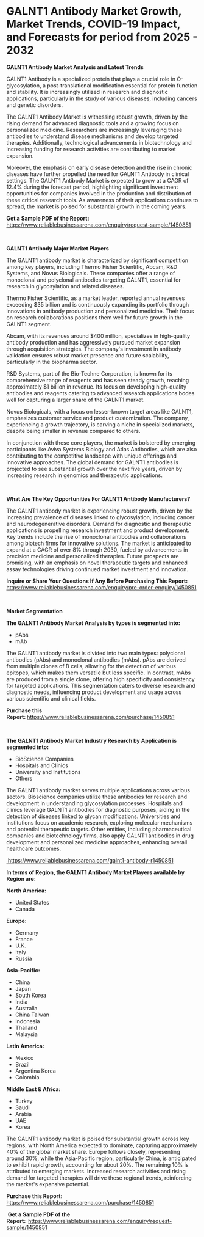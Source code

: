 <p><h1>GALNT1 Antibody Market Growth, Market Trends, COVID-19 Impact, and Forecasts for period from 2025 - 2032</h1></p><p><strong>GALNT1 Antibody Market Analysis and Latest Trends</strong></p>
<p><p>GALNT1 Antibody is a specialized protein that plays a crucial role in O-glycosylation, a post-translational modification essential for protein function and stability. It is increasingly utilized in research and diagnostic applications, particularly in the study of various diseases, including cancers and genetic disorders. </p><p>The GALNT1 Antibody Market is witnessing robust growth, driven by the rising demand for advanced diagnostic tools and a growing focus on personalized medicine. Researchers are increasingly leveraging these antibodies to understand disease mechanisms and develop targeted therapies. Additionally, technological advancements in biotechnology and increasing funding for research activities are contributing to market expansion.</p><p>Moreover, the emphasis on early disease detection and the rise in chronic diseases have further propelled the need for GALNT1 Antibody in clinical settings. The GALNT1 Antibody Market is expected to grow at a CAGR of 12.4% during the forecast period, highlighting significant investment opportunities for companies involved in the production and distribution of these critical research tools. As awareness of their applications continues to spread, the market is poised for substantial growth in the coming years.</p></p>
<p><strong>Get a Sample PDF of the Report:&nbsp;</strong> <a href="https://www.reliablebusinessarena.com/enquiry/request-sample/1450851?utm_campaign=3281&utm_medium=2&utm_source=Github&utm_content=ia&utm_term=19042025&utm_id=galnt1-antibody">https://www.reliablebusinessarena.com/enquiry/request-sample/1450851</a></p>
<p>&nbsp;</p>
<p><strong>GALNT1 Antibody Major Market Players</strong></p>
<p><p>The GALNT1 antibody market is characterized by significant competition among key players, including Thermo Fisher Scientific, Abcam, R&D Systems, and Novus Biologicals. These companies offer a range of monoclonal and polyclonal antibodies targeting GALNT1, essential for research in glycosylation and related diseases.</p><p>Thermo Fisher Scientific, as a market leader, reported annual revenues exceeding $35 billion and is continuously expanding its portfolio through innovations in antibody production and personalized medicine. Their focus on research collaborations positions them well for future growth in the GALNT1 segment.</p><p>Abcam, with its revenues around $400 million, specializes in high-quality antibody production and has aggressively pursued market expansion through acquisition strategies. The company's investment in antibody validation ensures robust market presence and future scalability, particularly in the biopharma sector.</p><p>R&D Systems, part of the Bio-Techne Corporation, is known for its comprehensive range of reagents and has seen steady growth, reaching approximately $1 billion in revenue. Its focus on developing high-quality antibodies and reagents catering to advanced research applications bodes well for capturing a larger share of the GALNT1 market.</p><p>Novus Biologicals, with a focus on lesser-known target areas like GALNT1, emphasizes customer service and product customization. The company, experiencing a growth trajectory, is carving a niche in specialized markets, despite being smaller in revenue compared to others.</p><p>In conjunction with these core players, the market is bolstered by emerging participants like Aviva Systems Biology and Atlas Antibodies, which are also contributing to the competitive landscape with unique offerings and innovative approaches. The global demand for GALNT1 antibodies is projected to see substantial growth over the next five years, driven by increasing research in genomics and therapeutic applications.</p></p>
<p>&nbsp;</p>
<p><strong>What Are The Key Opportunities For GALNT1 Antibody Manufacturers?</strong></p>
<p><p>The GALNT1 antibody market is experiencing robust growth, driven by the increasing prevalence of diseases linked to glycosylation, including cancer and neurodegenerative disorders. Demand for diagnostic and therapeutic applications is propelling research investment and product development. Key trends include the rise of monoclonal antibodies and collaborations among biotech firms for innovative solutions. The market is anticipated to expand at a CAGR of over 8% through 2030, fueled by advancements in precision medicine and personalized therapies. Future prospects are promising, with an emphasis on novel therapeutic targets and enhanced assay technologies driving continued market investment and innovation.</p></p>
<p><strong>Inquire or Share Your Questions If Any Before Purchasing This Report:</strong> <a href="https://www.reliablebusinessarena.com/enquiry/pre-order-enquiry/1450851?utm_campaign=3281&utm_medium=2&utm_source=Github&utm_content=ia&utm_term=19042025&utm_id=galnt1-antibody">https://www.reliablebusinessarena.com/enquiry/pre-order-enquiry/1450851</a></p>
<p>&nbsp;</p>
<p><strong>Market Segmentation</strong></p>
<p><strong>The GALNT1 Antibody Market Analysis by types is segmented into:</strong></p>
<p><ul><li>pAbs</li><li>mAb</li></ul></p>
<p><p>The GALNT1 antibody market is divided into two main types: polyclonal antibodies (pAbs) and monoclonal antibodies (mAbs). pAbs are derived from multiple clones of B cells, allowing for the detection of various epitopes, which makes them versatile but less specific. In contrast, mAbs are produced from a single clone, offering high specificity and consistency for targeted applications. This segmentation caters to diverse research and diagnostic needs, influencing product development and usage across various scientific and clinical fields.</p></p>
<p><strong>Purchase this Report:&nbsp;</strong><a href="https://www.reliablebusinessarena.com/purchase/1450851?utm_campaign=3281&utm_medium=2&utm_source=Github&utm_content=ia&utm_term=19042025&utm_id=galnt1-antibody">https://www.reliablebusinessarena.com/purchase/1450851</a></p>
<p>&nbsp;</p>
<p><strong>The GALNT1 Antibody Market Industry Research by Application is segmented into:</strong></p>
<p><ul><li>BioScience Companies</li><li>Hospitals and Clinics</li><li>University and Institutions</li><li>Others</li></ul></p>
<p><p>The GALNT1 antibody market serves multiple applications across various sectors. Bioscience companies utilize these antibodies for research and development in understanding glycosylation processes. Hospitals and clinics leverage GALNT1 antibodies for diagnostic purposes, aiding in the detection of diseases linked to glycan modifications. Universities and institutions focus on academic research, exploring molecular mechanisms and potential therapeutic targets. Other entities, including pharmaceutical companies and biotechnology firms, also apply GALNT1 antibodies in drug development and personalized medicine approaches, enhancing overall healthcare outcomes.</p></p>
<p><a href="https://www.reliablebusinessarena.com/galnt1-antibody-r1450851?utm_campaign=3281&utm_medium=2&utm_source=Github&utm_content=ia&utm_term=19042025&utm_id=galnt1-antibody">&nbsp;https://www.reliablebusinessarena.com/galnt1-antibody-r1450851</a></p>
<p><strong>In terms of Region, the GALNT1 Antibody Market Players available by Region are:</strong></p>
<p>
    <p> <strong> North America: </strong>
        <ul>
            <li>United States</li>
            <li>Canada</li>
        </ul>
        </p> 
    <p> <strong> Europe: </strong>
        <ul>
            <li>Germany</li>
            <li>France</li>
            <li>U.K.</li>
            <li>Italy</li>
            <li>Russia</li>
        </ul>
        </p> 
    <p> <strong> Asia-Pacific: </strong>
        <ul>
            <li>China</li>
            <li>Japan</li>
            <li>South Korea</li>
            <li>India</li>
            <li>Australia</li>
            <li>China Taiwan</li>
            <li>Indonesia</li>
            <li>Thailand</li>
            <li>Malaysia</li>
        </ul>
        </p> 
    <p> <strong> Latin America: </strong>
        <ul>
            <li>Mexico</li>
            <li>Brazil</li>
            <li>Argentina Korea</li>
            <li>Colombia</li>
        </ul>
        </p> 
    <p> <strong> Middle East & Africa: </strong>
        <ul>
            <li>Turkey</li>
            <li>Saudi</li>
            <li>Arabia</li>
            <li>UAE</li>
            <li>Korea</li>
        </ul>
    </p>
    </p>
<p><p>The GALNT1 antibody market is poised for substantial growth across key regions, with North America expected to dominate, capturing approximately 40% of the global market share. Europe follows closely, representing around 30%, while the Asia-Pacific region, particularly China, is anticipated to exhibit rapid growth, accounting for about 20%. The remaining 10% is attributed to emerging markets. Increased research activities and rising demand for targeted therapies will drive these regional trends, reinforcing the market's expansive potential.</p></p>
<p><strong>Purchase this Report: </strong><a href="https://www.reliablebusinessarena.com/purchase/1450851?utm_campaign=3281&utm_medium=2&utm_source=Github&utm_content=ia&utm_term=19042025&utm_id=galnt1-antibody">https://www.reliablebusinessarena.com/purchase/1450851</a></p>
<p>&nbsp;<strong>Get a Sample PDF of the Report:&nbsp;&nbsp;</strong><a href="https://www.reliablebusinessarena.com/enquiry/request-sample/1450851?utm_campaign=3281&utm_medium=2&utm_source=Github&utm_content=ia&utm_term=19042025&utm_id=galnt1-antibody">https://www.reliablebusinessarena.com/enquiry/request-sample/1450851</a></p>
<p><strong></strong></p>
<p><p></p><p></p><p></p></p>